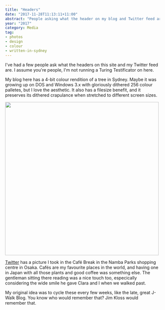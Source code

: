 ```yaml
---
title: "Headers"
date: "2017-11-28T11:13:11+11:00"
abstract: "People asking what the header on my blog and Twitter feed are."
year: "2017"
category: Media
tag:
- photos
- design
- colour
- written-in-sydney
---
```

I've had a few people ask what the headers on this site and my Twitter feed are. I assume you're people, I'm not running a Turing Testificator on here.

My blog here has a 4-bit colour rendition of a tree in Sydney. Maybe it was growing up on DOS and Windows 3.x with gloriously dithered 256 colour palletes, but I love the aesthetic. It also has a filesize benefit, and it preserves its dithered crapulance when stretched to different screen sizes.

<p><img src="https://rubenerd.com/files/2017/cafebreak@1x.jpg" srcset="https://rubenerd.com/files/2017/cafebreak@1x.jpg 1x, https://rubenerd.com/files/2017/cafebreak@2x.jpg 2x" alt="" style="width:500px" /></p>

[Twitter] has a picture I took in the Café Break in the Namba Parks shopping centre in Osaka. Cafés are my favourite places in the world, and having one in Japan with all those plants and good coffee was something else. The gentleman sitting there reading was a nice touch too, especically considering the wide smile he gave Clara and I when we walked past.

My original idea was to cycle these every few weeks, like the late, great J-Walk Blog. You know who would remember that? Jim Kloss would remember that.

[Twitter]: https://twitter.com/Rubenerd


